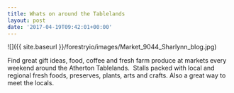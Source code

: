 ```yaml
---
title: Whats on around the Tablelands
layout: post
date: '2017-04-19T09:42:01+00:00'
---
```

![]({{ site.baseurl }}/forestryio/images/Market_9044_Sharlynn_blog.jpg)




Find great gift ideas, food, coffee and fresh farm produce at markets every weekend around the Atherton Tablelands. <!--more--> Stalls packed with local and regional fresh foods, preserves, plants, arts and crafts. Also a great way to meet the locals.